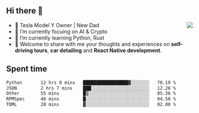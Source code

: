 ## Hi there 👋
<img align="right" src="https://github-readme-stats.vercel.app/api?username=ljunb&show_icons=true&icon_color=CE1D2D&text_color=718096&bg_color=00000000&hide_title=true&hide_border=true" />

- 🚗 Tesla Model Y Owner | New Dad
- 🔭 I’m currently focuing on AI & Crypto
- 🌱 I’m currently learning Python, Rust
- 💬 Welcome to share with me your thoughts and experiences on **self-driving tours**, **car detailing** and **React Native development**.




## Spent time
<!--START_SECTION:waka-->

```txt
Python       12 hrs 8 mins   █████████████████▓░░░░░░░   70.19 %
JSON         2 hrs 7 mins    ███░░░░░░░░░░░░░░░░░░░░░░   12.26 %
Other        55 mins         █▒░░░░░░░░░░░░░░░░░░░░░░░   05.36 %
RPMSpec      46 mins         █░░░░░░░░░░░░░░░░░░░░░░░░   04.50 %
TOML         20 mins         ▓░░░░░░░░░░░░░░░░░░░░░░░░   02.00 %
```

<!--END_SECTION:waka-->
